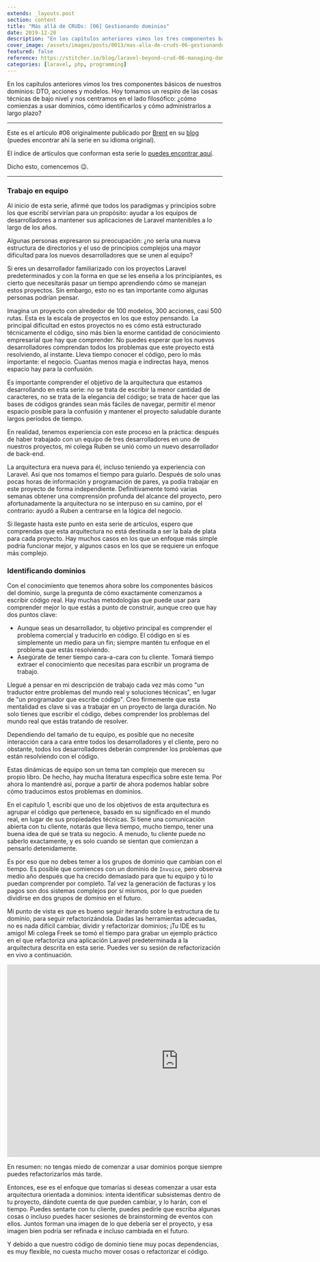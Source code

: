 ```yaml
---
extends: _layouts.post
section: content
title: "Más allá de CRUDs: [06] Gestionando dominios"
date: 2019-12-28
description: "En los capítulos anteriores vimos los tres componentes básicos de nuestros dominios: DTO, acciones y modelos. Hoy tomamos un respiro de las cosas técnicas de bajo nivel y nos centramos en el lado filosófico: ¿cómo comienzas a usar dominios, cómo identificarlos y cómo administrarlos a largo plazo?"  
cover_image: /assets/images/posts/0013/mas-alla-de-cruds-06-gestionando-dominios.png
featured: false
reference: https://stitcher.io/blog/laravel-beyond-crud-06-managing-domains
categories: [laravel, php, programming]
---
```


En los capítulos anteriores vimos los tres componentes básicos de nuestros dominios: DTO, acciones y modelos. 
Hoy tomamos un respiro de las cosas técnicas de bajo nivel y nos centramos en el lado filosófico: ¿cómo comienzas 
a usar dominios, cómo identificarlos y cómo administrarlos a largo plazo?

-----

Este es el artículo #06 originalmente publicado por [Brent](https://mobile.twitter.com/brendt_gd) en su 
[blog](https://stitcher.io/blog/laravel-beyond-crud-06-managing-domains) (puedes encontrar ahí la serie en 
su idioma original).

El índice de artículos que conforman esta serie lo [puedes encontrar aquí](/blog/laravel-mas-alla-de-cruds).

Dicho esto, comencemos 😉.

-------

### Trabajo en equipo

Al inicio de esta serie, afirmé que todos los paradigmas y principios sobre los que escribí servirían para un 
propósito: ayudar a los equipos de desarrolladores a mantener sus aplicaciones de Laravel mantenibles a lo largo 
de los años.

Algunas personas expresaron su preocupación: ¿no sería una nueva estructura de directorios y el uso de principios 
complejos una mayor dificultad para los nuevos desarrolladores que se unen al equipo?

Si eres un desarrollador familiarizado con los proyectos Laravel predeterminados y con la forma en que se les 
enseña a los principiantes, es cierto que necesitarás pasar un tiempo aprendiendo cómo se manejan estos proyectos. 
Sin embargo, esto no es tan importante como algunas personas podrían pensar.

Imagina un proyecto con alrededor de 100 modelos, 300 acciones, casi 500 rutas. Esta es la escala de proyectos en 
los que estoy pensando. La principal dificultad en estos proyectos no es cómo está estructurado técnicamente el 
código, sino más bien la enorme cantidad de conocimiento empresarial que hay que comprender. No puedes esperar que 
los nuevos desarrolladores comprendan todos los problemas que este proyecto está resolviendo, al instante. Lleva 
tiempo conocer el código, pero lo más importante: el negocio. Cuantas menos magia e indirectas haya, menos espacio 
hay para la confusión.

Es importante comprender el objetivo de la arquitectura que estamos desarrollando en esta serie: no se trata de escribir 
la menor cantidad de caracteres, no se trata de la elegancia del código; se trata de hacer que las bases de códigos 
grandes sean más fáciles de navegar, permitir el menor espacio posible para la confusión y mantener el proyecto saludable 
durante largos períodos de tiempo.

En realidad, tenemos experiencia con este proceso en la práctica: después de haber trabajado con un equipo de tres 
desarrolladores en uno de nuestros proyectos, mi colega Ruben se unió como un nuevo desarrollador de back-end.

La arquitectura era nueva para él, incluso teniendo ya experiencia con Laravel. Así que nos tomamos el tiempo para 
guiarlo. Después de solo unas pocas horas de información y programación de pares, ya podía trabajar en este proyecto 
de forma independiente. Definitivamente tomó varias semanas obtener una comprensión profunda del alcance del proyecto, 
pero afortunadamente la arquitectura no se interpuso en su camino, por el contrario: ayudó a Ruben a centrarse en la 
lógica del negocio.

Si llegaste hasta este punto en esta serie de artículos, espero que comprendas que esta arquitectura no está destinada 
a ser la bala de plata para cada proyecto. Hay muchos casos en los que un enfoque más simple podría funcionar mejor, 
y algunos casos en los que se requiere un enfoque más complejo.

### Identificando dominios

Con el conocimiento que tenemos ahora sobre los componentes básicos del dominio, surge la pregunta de cómo exactamente 
comenzamos a escribir código real. Hay muchas metodologías que puede usar para comprender mejor lo que estás a punto 
de construir, aunque creo que hay dos puntos clave:

- Aunque seas un desarrollador, tu objetivo principal es comprender el problema comercial y traducirlo en código. 
El código en sí es simplemente un medio para un fin; siempre mantén tu enfoque en el problema que estás resolviendo.
- Asegúrate de tener tiempo cara-a-cara con tu cliente. Tomará tiempo extraer el conocimiento que necesitas para escribir 
un programa de trabajo. 

Llegué a pensar en mi descripción de trabajo cada vez más como "un traductor entre problemas del mundo real y soluciones 
técnicas", en lugar de "un programador que escribe código". Creo firmemente que esta mentalidad es clave si vas a 
trabajar en un proyecto de larga duración. No solo tienes que escribir el código, debes comprender los problemas del 
mundo real que estás tratando de resolver.

Dependiendo del tamaño de tu equipo, es posible que no necesite interacción cara a cara entre todos los desarrolladores 
y el cliente, pero no obstante, todos los desarrolladores deberán comprender los problemas que están resolviendo con el 
código.

Estas dinámicas de equipo son un tema tan complejo que merecen su propio libro. De hecho, hay mucha literatura específica 
sobre este tema. Por ahora lo mantendré así, porque a partir de ahora podemos hablar sobre cómo traducimos estos problemas 
en dominios.

En el capítulo 1, escribí que uno de los objetivos de esta arquitectura es agrupar el código que pertenece, basado en su 
significado en el mundo real, en lugar de sus propiedades técnicas. Si tiene una comunicación abierta con tu cliente, 
notarás que lleva tiempo, mucho tiempo, tener una buena idea de qué se trata su negocio. A menudo, tu cliente puede no 
saberlo exactamente, y es solo cuando se sientan que comienzan a pensarlo detenidamente.

Es por eso que no debes temer a los grupos de dominio que cambian con el tiempo. Es posible que comiences con un dominio 
de `Invoice`, pero observa medio año después que ha crecido demasiado para que tu equipo y tú lo puedan comprender por 
completo. Tal vez la generación de facturas y los pagos son dos sistemas complejos por sí mismos, por lo que pueden 
dividirse en dos grupos de dominio en el futuro.

Mi punto de vista es que es bueno seguir iterando sobre la estructura de tu dominio, para seguir refactorizándola. Dadas 
las herramientas adecuadas, no es nada difícil cambiar, dividir y refactorizar dominios; ¡Tu IDE es tu amigo! Mi 
colega Freek se tomó el tiempo para grabar un ejemplo práctico en el que refactoriza una aplicación Laravel predeterminada 
a la arquitectura descrita en esta serie. Puedes ver su sesión de refactorización en vivo a continuación.

<iframe width="800" height="450" src="https://www.youtube.com/embed/yPiMzw-lLF8" frameborder="0" allow="accelerometer; autoplay; encrypted-media; gyroscope; picture-in-picture" allowfullscreen></iframe>

En resumen: no tengas miedo de comenzar a usar dominios porque siempre puedes refactorizarlos más tarde.

Entonces, ese es el enfoque que tomarías si deseas comenzar a usar esta arquitectura orientada a dominios: intenta 
identificar subsistemas dentro de tu proyecto, dándote cuenta de que pueden cambiar, y lo harán, con el tiempo. Puedes 
sentarte con tu cliente, puedes pedirle que escriba algunas cosas o incluso puedes hacer sesiones de brainstorming de 
eventos con ellos. Juntos forman una imagen de lo que debería ser el proyecto, y esa imagen bien podría ser refinada 
e incluso cambiada en el futuro.

Y debido a que nuestro código de dominio tiene muy pocas dependencias, es muy flexible, no cuesta mucho mover cosas 
o refactorizar el código.
